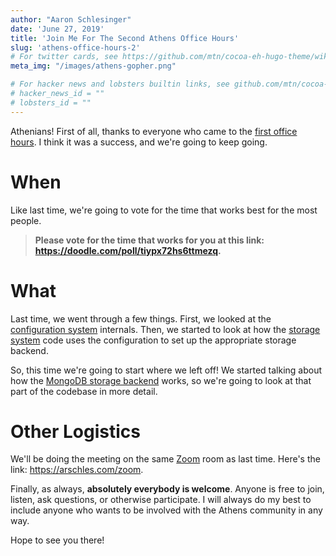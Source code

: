 ```yaml
---
author: "Aaron Schlesinger"
date: 'June 27, 2019'
title: 'Join Me For The Second Athens Office Hours'
slug: 'athens-office-hours-2'
# For twitter cards, see https://github.com/mtn/cocoa-eh-hugo-theme/wiki/Twitter-cards
meta_img: "/images/athens-gopher.png"

# For hacker news and lobsters builtin links, see github.com/mtn/cocoa-eh-hugo-theme/wiki/Social-Links
# hacker_news_id = ""
# lobsters_id = ""
---
```


Athenians! First of all, thanks to everyone who came to the [first office hours](/blog/athens-office-hours/). I think it was a success, and we're going to keep going.

# When

Like last time, we're going to vote for the time that works best for the most people. 

>**Please vote for the time that works for you at this link: https://doodle.com/poll/tiypx72hs6ttmezq.**

# What

Last time, we went through a few things. First, we looked at the [configuration system](https://docs.gomods.io/configuration/) internals. Then, we started to look at how the [storage system](https://docs.gomods.io/configuration/storage/) code uses the configuration to set up the appropriate storage backend.

So, this time we're going to start where we left off! We started talking about how the [MongoDB storage backend](https://docs.gomods.io/configuration/storage/#mongo) works, so we're going to look at that part of the codebase in more detail.

# Other Logistics

We'll be doing the meeting on the same [Zoom](https://zoom.com) room as last time. Here's the link: https://arschles.com/zoom.

Finally, as always, **absolutely everybody is welcome**. Anyone is free to join, listen, ask questions, or otherwise participate. I will always do my best to include anyone who wants to be involved with the Athens community in any way.

Hope to see you there!
